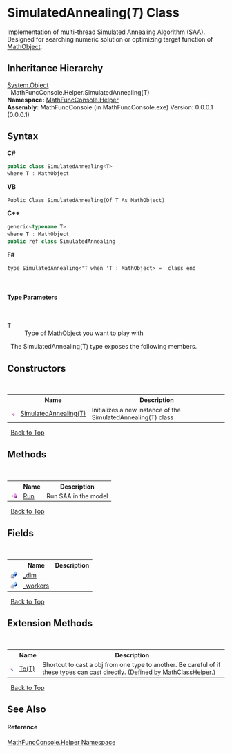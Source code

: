 # SimulatedAnnealing(*T*) Class
 

Implementation of multi-thread Simulated Annealing Algorithm (SAA). Designed for searching numeric solution or optimizing target function of <a href="bce605e3-e729-258a-0e66-9bfb6e48c607">MathObject</a>.


## Inheritance Hierarchy
<a href="http://msdn2.microsoft.com/en-us/library/e5kfa45b" target="_blank">System.Object</a><br />&nbsp;&nbsp;MathFuncConsole.Helper.SimulatedAnnealing(T)<br />
**Namespace:**&nbsp;<a href="f9a8a21e-a3ba-4ebe-fd07-6ca1953f5cbf">MathFuncConsole.Helper</a><br />**Assembly:**&nbsp;MathFuncConsole (in MathFuncConsole.exe) Version: 0.0.0.1 (0.0.0.1)

## Syntax

**C#**<br />
``` C#
public class SimulatedAnnealing<T>
where T : MathObject

```

**VB**<br />
``` VB
Public Class SimulatedAnnealing(Of T As MathObject)
```

**C++**<br />
``` C++
generic<typename T>
where T : MathObject
public ref class SimulatedAnnealing
```

**F#**<br />
``` F#
type SimulatedAnnealing<'T when 'T : MathObject> =  class end
```

<br />

#### Type Parameters
&nbsp;<dl><dt>T</dt><dd>Type of <a href="bce605e3-e729-258a-0e66-9bfb6e48c607">MathObject</a> you want to play with</dd></dl>&nbsp;
The SimulatedAnnealing(T) type exposes the following members.


## Constructors
&nbsp;<table><tr><th></th><th>Name</th><th>Description</th></tr><tr><td>![Public method](media/pubmethod.gif "Public method")</td><td><a href="599d2f86-c8d7-ea87-3512-bb6c1effd1c0">SimulatedAnnealing(T)</a></td><td>
Initializes a new instance of the SimulatedAnnealing(T) class</td></tr></table>&nbsp;
<a href="#simulatedannealing(*t*)-class">Back to Top</a>

## Methods
&nbsp;<table><tr><th></th><th>Name</th><th>Description</th></tr><tr><td>![Public method](media/pubmethod.gif "Public method")</td><td><a href="049276c6-1779-fbd5-e792-9579977d41e3">Run</a></td><td>
Run SAA in the model</td></tr></table>&nbsp;
<a href="#simulatedannealing(*t*)-class">Back to Top</a>

## Fields
&nbsp;<table><tr><th></th><th>Name</th><th>Description</th></tr><tr><td>![Private field](media/privfield.gif "Private field")</td><td><a href="3c98c58f-8386-9ca2-8b89-bc16d91cb118">_dim</a></td><td /></tr><tr><td>![Private field](media/privfield.gif "Private field")</td><td><a href="a54f762d-307b-adcf-e4dd-a9a3e898c0a6">_workers</a></td><td /></tr></table>&nbsp;
<a href="#simulatedannealing(*t*)-class">Back to Top</a>

## Extension Methods
&nbsp;<table><tr><th></th><th>Name</th><th>Description</th></tr><tr><td>![Public Extension Method](media/pubextension.gif "Public Extension Method")</td><td><a href="718ec2ab-e890-7d30-f161-f5a9ecf2f0b3">To(T)</a></td><td>
Shortcut to cast a obj from one type to another. Be careful of if these types can cast directly.
 (Defined by <a href="f8375fff-6215-8a0d-083f-b42a5658e465">MathClassHelper</a>.)</td></tr></table>&nbsp;
<a href="#simulatedannealing(*t*)-class">Back to Top</a>

## See Also


#### Reference
<a href="f9a8a21e-a3ba-4ebe-fd07-6ca1953f5cbf">MathFuncConsole.Helper Namespace</a><br />